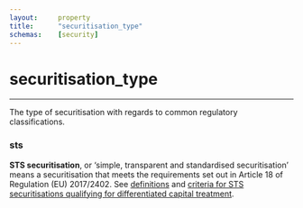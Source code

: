 ```yaml
---
layout:     property
title:      "securitisation_type"
schemas:    [security]
---
```


# securitisation_type

---

The type of securitisation with regards to common regulatory classifications.

### sts
**STS securitisation**, or ‘simple, transparent and standardised securitisation’ means a securitisation that meets the requirements set out in Article 18 of Regulation (EU) 2017/2402. See [definitions](https://www.eba.europa.eu/regulation-and-policy/single-rulebook/interactive-single-rulebook/101073) and [criteria for STS securitisations qualifying for differentiated capital treatment](https://www.eba.europa.eu/regulation-and-policy/single-rulebook/interactive-single-rulebook/101074).

